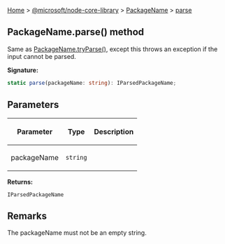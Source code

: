 [Home](./index) &gt; [@microsoft/node-core-library](./node-core-library.md) &gt; [PackageName](./node-core-library.packagename.md) &gt; [parse](./node-core-library.packagename.parse.md)

## PackageName.parse() method

Same as [PackageName.tryParse()](./node-core-library.packagename.tryparse.md)<!-- -->, except this throws an exception if the input cannot be parsed.

<b>Signature:</b>

```typescript
static parse(packageName: string): IParsedPackageName;
```

## Parameters

|  <p>Parameter</p> | <p>Type</p> | <p>Description</p> |
|  --- | --- | --- |
|  <p>packageName</p> | <p>`string`</p> |  |

<b>Returns:</b>

`IParsedPackageName`

## Remarks

The packageName must not be an empty string.

